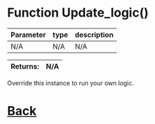 # Function Update_logic()

| Parameter   |  type   |              description                   |
|--           |       --|--                                          |
|   N/A      | N/A  |      N/A      |

| Returns:  | N/A |
|--         |                             --|

Override this instance to run your own logic.

# [Back](https://github.com/Ced30/GML-GUI-Library-GGL-Documentation/blob/main/API/Common_Methods.md)
